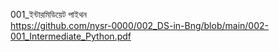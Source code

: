 001_ইন্টারমিডিয়েট পাইথন <br>
https://github.com/nysr-0000/002_DS-in-Bng/blob/main/002-001_Intermediate_Python.pdf
